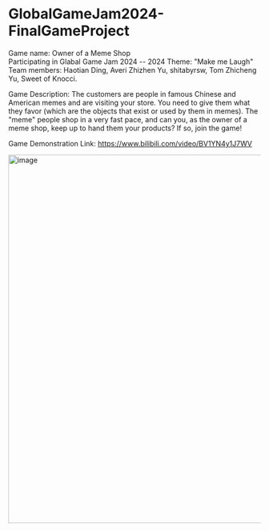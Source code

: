# GlobalGameJam2024-FinalGameProject
Game name: Owner of a Meme Shop  
Participating in Glabal Game Jam 2024 -- 2024 Theme: "Make me Laugh"  
Team members: Haotian Ding, Averi Zhizhen Yu, shitabyrsw, Tom Zhicheng Yu, Sweet of Knocci.   

Game Description: The customers are people in famous Chinese and American memes and are visiting your store. You need to give them what they favor (which are the objects that exist or used by them in memes). The "meme" people shop in a very fast pace, and can you, as the owner of a meme shop, keep up to hand them your products? If so, join the game!

Game Demonstration Link: https://www.bilibili.com/video/BV1YN4y1J7WV  
  

<img width="737" alt="image" src="https://github.com/averi-u/GlobalGameJam2024_FinalGameProject/assets/73741014/9568ae48-ee9c-4f4a-8cee-4d351c72a9c3">

